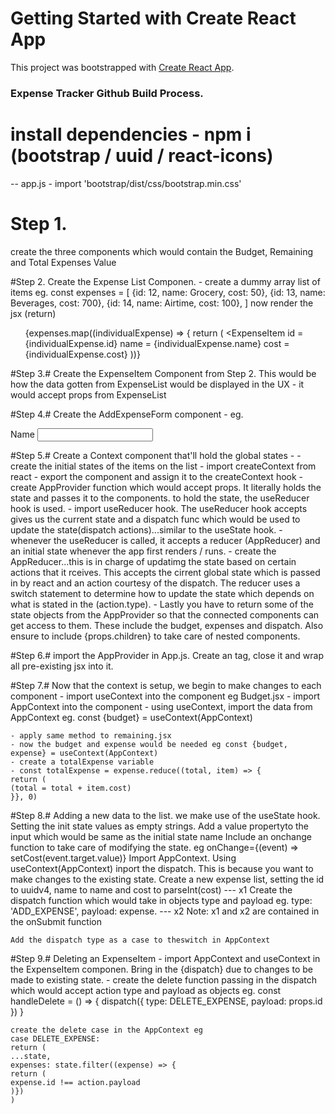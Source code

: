# Getting Started with Create React App

This project was bootstrapped with [Create React App](https://github.com/facebook/create-react-app).


### Expense Tracker Github Build Process.

# install dependencies - npm i (bootstrap / uuid / react-icons)

-- app.js - import 'bootstrap/dist/css/bootstrap.min.css'

# Step 1.
create the three components which would contain the Budget, Remaining and Total Expenses Value

#Step 2.
Create the Expense List Componen. 
	- create a dummy array list of items eg.
	const expenses = [
        {id: 12, name: Grocery, cost: 50},
        {id: 13, name: Beverages, cost: 700},
        {id: 14, name: Airtime, cost: 100},
    ]
	now render the jsx (return)
	<ul>
	{expenses.map((individualExpense) => {
	return (
	<ExpenseItem id = {individualExpense.id} name = {individualExpense.name} cost = {individualExpense.cost}
	))}
	 </ul>

#Step 3.# Create the ExpenseItem Component from Step 2. This would be how the data gotten from ExpenseList would be displayed in the UX
	- it would accept props from ExpenseList
	
#Step 4.# Create the AddExpenseForm component
	- eg.  <div className="col-sm">
            	  <label htmlFor="name">Name</label>
           	  <input type="text" required className='form-control' id='name' />
               </div>

#Step 5.# Create a Context component that'll hold the global states - 
	- create the initial states of the items on the list
	- import createContext from react
	- export the component and assign it to the createContext hook 
	- create AppProvider function which would accept props. It literally holds the state and passes it to the components. to hold the state, the useReducer hook is used.
	- import useReducer hook. The useReducer hook accepts gives us the current state and a dispatch func which would be used to update the state(dispatch actions)...similar to the useState hook.
	- whenever the useReducer is called, it accepts a reducer (AppReducer) and an initial state whenever the app first renders / runs.
	- create the AppReducer...this is in charge of updatimg the state based on certain actions that it rceives. This accepts the cirrent global state which is passed in by react and an action courtesy of the dispatch. 
	 The reducer uses a switch statement to determine how to update the state which depends on what is stated in the (action.type).
	- Lastly you have to return some of the state objects from the AppProvider so that the connected components can get access to them. These include the budget, expenses and dispatch. Also ensure to include {props.children} to take care of nested components.

#Step 6.# import the AppProvider in App.js. Create an <AppProvider> tag, close it and wrap all pre-existing jsx into it.

#Step 7.# Now that the context is setup, we begin to make changes to each component
	- import useContext into the component eg Budget.jsx
	- import AppContext into the component
	- using useContext, import the data from AppContext eg. const {budget} = useContext(AppContext)

	- apply same method to remaining.jsx
	- now the budget and expense would be needed eg const {budget, expense} = useContext(AppContext)
	- create a totalExpense variable
	- const totalExpense = expense.reduce((total, item) => {
	return (
	(total = total + item.cost)
	}}, 0) 

#Step 8.# Adding a new data to the list. we make use of the useState hook.
	Setting the init state values as empty strings. Add a value propertyto the input which would be same as the initial state name
	Include an onchange function to take care of modifying the state. eg onChange={(event) => setCost(event.target.value)}
	Import AppContext. Using useContext(AppContext) inport the dispatch. This is because you want to make changes to the existing state.
	Create a new expense list, setting the id to uuidv4, name to name and cost to parseInt(cost) --- x1
	Create the dispatch function which would take in objects type and payload eg.  type: 'ADD_EXPENSE', payload: expense. --- x2
	Note: x1 and x2 are contained in the onSubmit function

	Add the dispatch type as a case to theswitch in AppContext

#Step 9.# Deleting an ExpenseItem
	- import AppContext and useContext in the ExpenseItem componen. Bring in the {dispatch} due to changes to be made to existing state.
	- create the delete function passing in the dispatch which would accept action type and payload as objects eg.
	const handleDelete = () => {
	dispatch({
	type: DELETE_EXPENSE,
	payload: props.id
	})
	}

	create the delete case in the AppContext eg
	case DELETE_EXPENSE: 
	return (
	...state,
	expenses: state.filter((expense) => {
	return (
	expense.id !== action.payload
	)})
	)


	
	




























